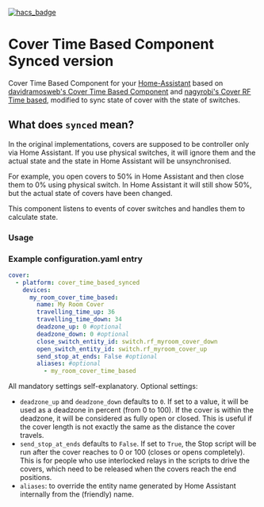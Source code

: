 [![hacs_badge](https://img.shields.io/badge/HACS-Default-orange.svg?style=for-the-badge)](https://github.com/custom-components/hacs)

# Cover Time Based Component Synced version

Cover Time Based Component for your [Home-Assistant](http://www.home-assistant.io) based on [davidramosweb's Cover Time Based Component](https://github.com/davidramosweb/home-assistant-custom-components-cover-time-based) and [nagyrobi's Cover RF Time based](https://github.com/nagyrobi/home-assistant-custom-components-cover-rf-time-based/),
modified to sync state of cover with the state of switches.

## What does `synced` mean?

In the original implementations, covers are supposed to be controller only via Home Assistant.
If you use physical switches, it will ignore them and the actual state and the state in Home Assistant will be unsynchronised.

For example, you open covers to 50% in Home Assistant and then close them to 0% using physical switch.
In Home Assistant it will still show 50%, but the actual state of covers have been changed.

This component listens to events of cover switches and handles them to calculate state.

### Usage

### Example configuration.yaml entry
```yaml
cover:
  - platform: cover_time_based_synced
    devices:
      my_room_cover_time_based:
        name: My Room Cover
        travelling_time_up: 36
        travelling_time_down: 34
        deadzone_up: 0 #optional
        deadzone_down: 0 #optional
        close_switch_entity_id: switch.rf_myroom_cover_down
        open_switch_entity_id: switch.rf_myroom_cover_up
        send_stop_at_ends: False #optional
        aliases: #optional
          - my_room_cover_time_based
```

All mandatory settings self-explanatory. 
Optional settings:
- `deadzone_up` and `deadzone_down` defaults to `0`. If set to a value, it will be used as a deadzone in percent (from 0 to 100). If the cover is within the deadzone, it will be considered as fully open or closed. This is useful if the cover length is not exactly the same as the distance the cover travels. 
- `send_stop_at_ends` defaults to `False`. If set to `True`, the Stop script will be run after the cover reaches to 0 or 100 (closes or opens completely). This is for people who use interlocked relays in the scripts to drive the covers, which need to be released when the covers reach the end positions.
- `aliases`: to override the entity name generated by Home Assistant internally from the (friendly) name. 
